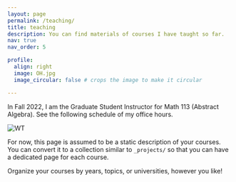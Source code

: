 ```yaml
---
layout: page
permalink: /teaching/
title: teaching
description: You can find materials of courses I have taught so far.
nav: true
nav_order: 5

profile:
  align: right
  image: OH.jpg
  image_circular: false # crops the image to make it circular

---
```


In Fall 2022, I am the Graduate Student Instructor for Math 113 (Abstract Algebra). See the following schedule of my office hours.

<img src="OH.jpg" alt="WT">


For now, this page is assumed to be a static description of your courses. You can convert it to a collection similar to `_projects/` so that you can have a dedicated page for each course.

Organize your courses by years, topics, or universities, however you like!

